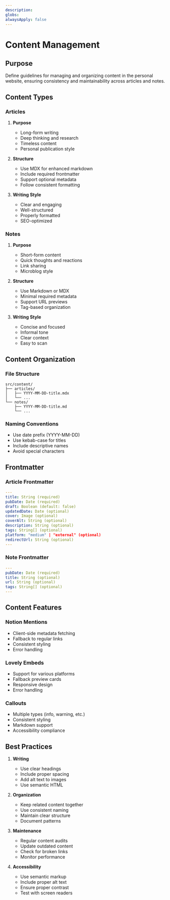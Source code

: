 ```yaml
---
description:
globs:
alwaysApply: false
---
```


# Content Management

## Purpose

Define guidelines for managing and organizing content in the personal website, ensuring consistency and maintainability across articles and notes.

## Content Types

### Articles

1. **Purpose**

   - Long-form writing
   - Deep thinking and research
   - Timeless content
   - Personal publication style

2. **Structure**

   - Use MDX for enhanced markdown
   - Include required frontmatter
   - Support optional metadata
   - Follow consistent formatting

3. **Writing Style**
   - Clear and engaging
   - Well-structured
   - Properly formatted
   - SEO-optimized

### Notes

1. **Purpose**

   - Short-form content
   - Quick thoughts and reactions
   - Link sharing
   - Microblog style

2. **Structure**

   - Use Markdown or MDX
   - Minimal required metadata
   - Support URL previews
   - Tag-based organization

3. **Writing Style**
   - Concise and focused
   - Informal tone
   - Clear context
   - Easy to scan

## Content Organization

### File Structure

```
src/content/
├── articles/
│   ├── YYYY-MM-DD-title.mdx
│   └── ...
└── notes/
    ├── YYYY-MM-DD-title.md
    └── ...
```

### Naming Conventions

- Use date prefix (YYYY-MM-DD)
- Use kebab-case for titles
- Include descriptive names
- Avoid special characters

## Frontmatter

### Article Frontmatter

```yaml
---
title: String (required)
pubDate: Date (required)
draft: Boolean (default: false)
updatedDate: Date (optional)
cover: Image (optional)
coverAlt: String (optional)
description: String (optional)
tags: String[] (optional)
platform: "medium" | "external" (optional)
redirectUrl: String (optional)
---
```

### Note Frontmatter

```yaml
---
pubDate: Date (required)
title: String (optional)
url: String (optional)
tags: String[] (optional)
---
```

## Content Features

### Notion Mentions

- Client-side metadata fetching
- Fallback to regular links
- Consistent styling
- Error handling

### Lovely Embeds

- Support for various platforms
- Fallback preview cards
- Responsive design
- Error handling

### Callouts

- Multiple types (info, warning, etc.)
- Consistent styling
- Markdown support
- Accessibility compliance

## Best Practices

1. **Writing**

   - Use clear headings
   - Include proper spacing
   - Add alt text to images
   - Use semantic HTML

2. **Organization**

   - Keep related content together
   - Use consistent naming
   - Maintain clear structure
   - Document patterns

3. **Maintenance**

   - Regular content audits
   - Update outdated content
   - Check for broken links
   - Monitor performance

4. **Accessibility**
   - Use semantic markup
   - Include proper alt text
   - Ensure proper contrast
   - Test with screen readers
